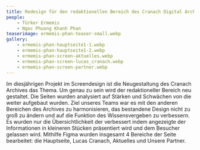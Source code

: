 ```yaml
---
title: Redesign für den redaktionellen Bereich des Cranach Digital Archive
people:
    - Türker Ermemis
    - Ngoc Phuong Khanh Phan
teaserimage: ermemis-phan-teaser-small.webp
gallery:
    - ermemis-phan-hauptseite1-1.webp
    - ermemis-phan-hauptseite1-2.webp
    - ermemis-phan-screen-aktuelles.webp
    - ermemis-phan-screen-lucas_cranach.webp
    - ermemis-phan-screen-partner.webp
---
```


Im diesjährigen Projekt im Screendesign ist die Neugestaltung des Cranach Archives das Thema. Um genau zu sein wird der redaktioneller Bereich neu gestaltet. Die Seiten wurden analysiert auf Stärken und Schwächen von die weiter aufgebaut wurden. Ziel unseres Teams war es mit den anderen Bereichen des Archives zu harmonisieren, das bestandene Design nicht zu groß zu ändern und auf die Funktion des Wissensvergeben zu verbessern. Es wurden nur die Übersichtlichkeit der verbessert indem angezeigte der Informationen in kleineren Stücken präsentiert wird und dem Besucher gelassen wird. 
Mithilfe Figma wurden insgesamt 4 Bereiche der Seite bearbeitet: die Hauptseite, Lucas Cranach, Aktuelles und Unsere Partner. 
